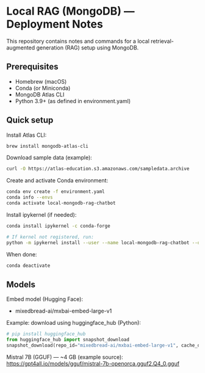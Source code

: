 
# Local RAG (MongoDB) — Deployment Notes

This repository contains notes and commands for a local retrieval-augmented generation (RAG) setup using MongoDB.

## Prerequisites
- Homebrew (macOS)
- Conda (or Miniconda)
- MongoDB Atlas CLI
- Python 3.9+ (as defined in environment.yaml)

## Quick setup

Install Atlas CLI:
```bash
brew install mongodb-atlas-cli
```

Download sample data (example):
```bash
curl -O https://atlas-education.s3.amazonaws.com/sampledata.archive
```

Create and activate Conda environment:
```bash
conda env create -f environment.yaml
conda info --envs
conda activate local-mongodb-rag-chatbot
```

Install ipykernel (if needed):
```bash
conda install ipykernel -c conda-forge

# If kernel not registered, run:
python -m ipykernel install --user --name local-mongodb-rag-chatbot --display-name "Python (local-mongodb-rag-chatbot)"
```

When done:
```bash
conda deactivate
```

## Models

Embed model (Hugging Face):
- mixedbread-ai/mxbai-embed-large-v1

Example: download using huggingface_hub (Python):
```python
# pip install huggingface_hub
from huggingface_hub import snapshot_download
snapshot_download(repo_id="mixedbread-ai/mxbai-embed-large-v1", cache_dir="./models/mxbai-embed-large-v1")
```

Mistral 7B (GGUF) — ~4 GB (example source):
https://gpt4all.io/models/gguf/mistral-7b-openorca.gguf2.Q4_0.gguf
